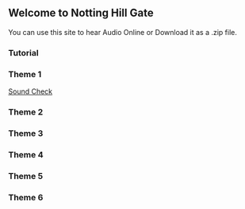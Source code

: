 ## Welcome to Notting Hill Gate

You can use this site to hear Audio Online or Download it as a .zip file.

### Tutorial



### Theme 1
[Sound Check](https://github.com/QirunGao/Notting-Hill-Gate/blob/main/NHG-T1/001_Th1_WB_A2_Sound_check.mp3)
### Theme 2

### Theme 3

### Theme 4

### Theme 5

### Theme 6
